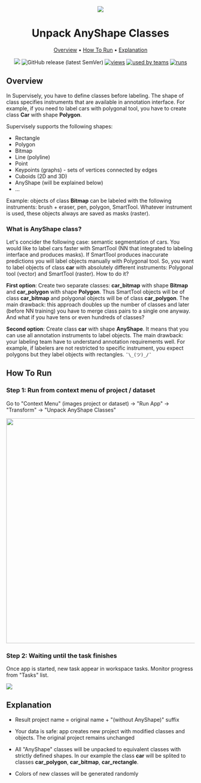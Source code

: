 <div align="center" markdown> 

<img src="https://i.imgur.com/BnuiQOg.png"/>

# Unpack AnyShape Classes
  
<p align="center">

  <a href="#Overview">Overview</a> •
  <a href="#How-To-Run">How To Run</a> •
  <a href="#Explanation">Explanation</a>
</p>

[![](https://img.shields.io/badge/slack-chat-green.svg?logo=slack)](https://supervise.ly/slack) 
![GitHub release (latest SemVer)](https://img.shields.io/github/v/release/supervisely-ecosystem/unpack-anyshape)
[![views](https://dev.supervise.ly/public/api/v3/ecosystem.counters?repo=supervisely-ecosystem/unpack-anyshape&counter=views&label=views)](https://supervise.ly)
[![used by teams](https://dev.supervise.ly/public/api/v3/ecosystem.counters?repo=supervisely-ecosystem/unpack-anyshape&counter=runs&label=used%20by%20teams)](https://supervise.ly)
[![runs](https://dev.supervise.ly/public/api/v3/ecosystem.counters?repo=supervisely-ecosystem/unpack-anyshape&counter=downloads&label=runs&123)](https://supervise.ly)

</div>

## Overview 

In Supervisely, you have to define classes before labeling. The shape of class specifies instruments that are available in annotation interface. For example, if you need to label cars with polygonal tool, you have to create class **Car** with shape **Polygon**.

Supervisely supports the following shapes:
- Rectangle
- Polygon
- Bitmap
- Line (polyline)
- Point
- Keypoints (graphs) - sets of vertices connected by edges
- Cuboids (2D and 3D)
- AnyShape (will be explained below)
- ...

Example: objects of class **Bitmap** can be labeled with the following instruments: brush + eraser, pen, polygon, SmartTool. Whatever instrument is used, these objects always are saved as masks (raster). 

### What is AnyShape class? 

Let's concider the following case: semantic segmentation of cars. You would like to label cars faster with SmartTool (NN that integrated to labeling interface and produces masks). If SmartTool produces inaccurate predictions you will label objects manually with Polygonal tool. So, you want to label objects of class **car** with absolutely different instruments: Polygonal tool (vector) and SmartTool (raster). How to do it?

**First option**: Create two separate classes: **car_bitmap** with shape **Bitmap** and **car_polygon** with shape **Polygon**. Thus SmartTool objects will be of class **car_bitmap** and polygonal objects will be of class **car_polygon**. The main drawback: this approach doubles up the number of classes and later (before NN training) you have to merge class pairs to a single one anyway. And what if you have tens or even hundreds of classes?

**Second option**: Create class **car** with shape **AnyShape**. It means that you can use all annotation instruments to label objects. The main drawback: your labeling team have to understand annotation requirements well. For example, if labelers are not restricted to specific instrument, you expect polygons but they label objects with rectangles. `¯\_(ツ)_/¯`


## How To Run

### Step 1: Run from context menu of project / dataset

Go to "Context Menu" (images project or dataset) -> "Run App" -> "Transform" -> "Unpack AnyShape Classes"

<img src="https://i.imgur.com/r8AlpZC.png" width="600"/>

### Step 2:  Waiting until the task finishes

Once app is started, new task appear in workspace tasks. Monitor progress from "Tasks" list.

<img src="https://i.imgur.com/JqHh9pZ.png"/>

## Explanation

- Result project name = original name + "(without AnyShape)" suffix

- Your data is safe: app creates new project with modified classes and objects. The original project remains unchanged

- All "AnyShape" classes will be unpacked to equivalent classes with strictly defined shapes. In our example the class **car** will be splited to classes **car_polygon**, **car_bitmap**, **car_rectangle**. 

- Colors of new classes will be generated randomly
